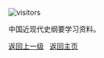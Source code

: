 ![visitors](https://visitor-badge.glitch.me/badge?page_id=rogerchenfz/XMU-Helper/tree/main/%E5%AD%A6%E4%B9%A0%E8%B5%84%E6%96%99/%E5%85%AC%E5%85%B1%E8%AF%BE/%E4%B8%AD%E5%9B%BD%E8%BF%91%E7%8E%B0%E4%BB%A3%E5%8F%B2%E7%BA%B2%E8%A6%81)

中国近现代史纲要学习资料。

[返回上一级](https://github.com/XMU-Helper/home/tree/main/%E5%AD%A6%E4%B9%A0%E8%B5%84%E6%96%99/%E5%85%AC%E5%85%B1%E8%AF%BE) &nbsp; [返回主页](https://github.com/XMU-Helper/home)
